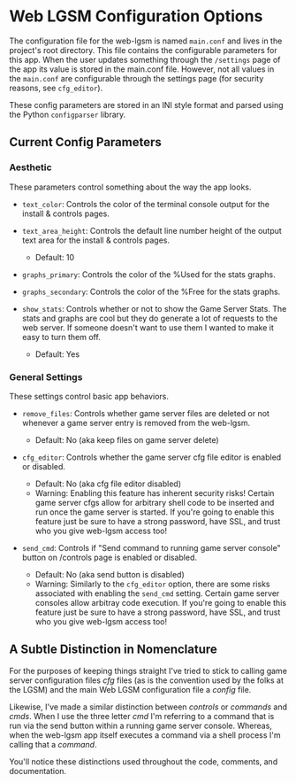 # Web LGSM Configuration Options

The configuration file for the web-lgsm is named `main.conf` and lives in the
project's root directory. This file contains the configurable parameters for
this app. When the user updates something through the `/settings` page of the
app its value is stored in the main.conf file. However, not all values in the
`main.conf` are configurable through the settings page (for security reasons,
see `cfg_editor`).

These config parameters are stored in an INI style format and parsed using the
Python `configparser` library.

## Current Config Parameters

### Aesthetic

These parameters control something about the way the app looks.

* `text_color`: Controls the color of the terminal console output for the
  install & controls pages.

* `text_area_height`: Controls the default line number height of the output
  text area for the install & controls pages.
  - Default: 10

* `graphs_primary`: Controls the color of the %Used for the stats graphs.

* `graphs_secondary`: Controls the color of the %Free for the stats graphs.

* `show_stats`: Controls whether or not to show the Game Server Stats. The
  stats and graphs are cool but they do generate a lot of requests to the web
  server. If someone doesn't want to use them I wanted to make it easy to turn
  them off.
  - Default: Yes


### General Settings

These settings control basic app behaviors.

* `remove_files`: Controls whether game server files are deleted or not
  whenever a game server entry is removed from the web-lgsm.
  - Default: No (aka keep files on game server delete)

* `cfg_editor`: Controls whether the game server cfg file editor is enabled
  or disabled.
  - Default: No (aka cfg file editor disabled)
  - Warning: Enabling this feature has inherent security risks! Certain game
    server cfgs allow for arbitrary shell code to be inserted and run once the
    game server is started. If you're going to enable this feature just be sure
    to have a strong password, have SSL, and trust who you give web-lgsm access
    too!

* `send_cmd`: Controls if "Send command to running game server console" button
  on /controls page is enabled or disabled.
  - Default: No (aka send button is disabled)
  - Warning: Similarly to the `cfg_editor` option, there are some risks
    associated with enabling the `send_cmd` setting. Certain game server
    consoles allow arbitray code execution. If you're going to enable this
    feature just be sure to have a strong password, have SSL, and trust who you
    give web-lgsm access too!

## A Subtle Distinction in Nomenclature

For the purposes of keeping things straight I've tried to stick to calling game
server configuration files *cfg* files (as is the convention used by the folks
at the LGSM) and the main Web LGSM configuration file a *config* file.

Likewise, I've made a similar distinction between *controls* or *commands* and
*cmds*. When I use the three letter *cmd* I'm referring to a command that is run
via the send button within a running game server console. Whereas, when the
web-lgsm app itself executes a command via a shell process I'm calling that a
*command*.

You'll notice these distinctions used throughout the code, comments, and
documentation.
